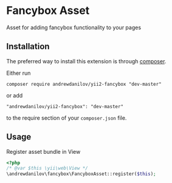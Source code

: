 Fancybox Asset
===================
Asset for adding fancybox functionality to your pages

Installation
------------

The preferred way to install this extension is through [composer](http://getcomposer.org/download/).

Either run

```
composer require andrewdanilov/yii2-fancybox "dev-master"
```

or add

```
"andrewdanilov/yii2-fancybox": "dev-master"
```

to the require section of your `composer.json` file.


Usage
-----

Register asset bundle in View

```php
<?php
/* @var $this \yii\web\View */
\andrewdanilov\fancybox\FancyboxAsset::register($this);
```